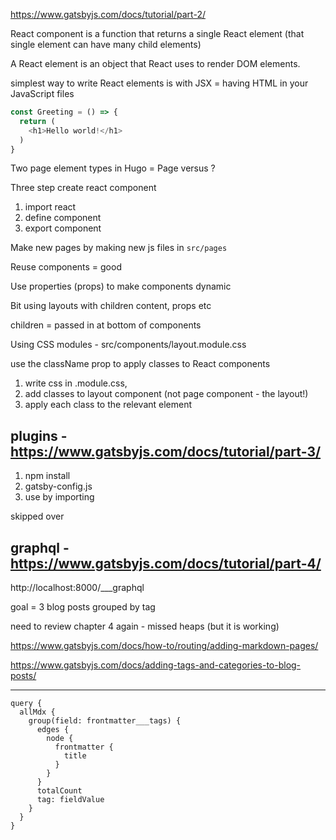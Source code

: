 https://www.gatsbyjs.com/docs/tutorial/part-2/

React component is a function that returns a single React element (that single element can have many child elements)

A React element is an object that React uses to render DOM elements.

simplest way to write React elements is with JSX = having HTML in your JavaScript files

```javascript
const Greeting = () => {
  return (
    <h1>Hello world!</h1>
  )
}
```

Two page element types in Hugo = Page versus ?

Three step create react component
1. import react
2. define component
3. export component

Make new pages by making new js files in `src/pages`

Reuse components = good

Use properties (props) to make components dynamic

Bit using layouts with children content, props etc

children = passed in at bottom of components

Using CSS modules - src/components/layout.module.css

use the className prop to apply classes to React components

1. write css in .module.css,
2. add classes to layout component (not page component - the layout!)
3. apply each class to the relevant element

## plugins - https://www.gatsbyjs.com/docs/tutorial/part-3/

1. npm install
2. gatsby-config.js
3. use by importing

skipped over

## graphql - https://www.gatsbyjs.com/docs/tutorial/part-4/

http://localhost:8000/___graphql

goal = 3 blog posts grouped by tag

need to review chapter 4 again - missed heaps (but it is working)

https://www.gatsbyjs.com/docs/how-to/routing/adding-markdown-pages/

https://www.gatsbyjs.com/docs/adding-tags-and-categories-to-blog-posts/

---
```
query {
  allMdx {
    group(field: frontmatter___tags) {
      edges {
        node {
          frontmatter {
            title
          }
        }
      }
      totalCount
      tag: fieldValue
    }
  }
}
```
